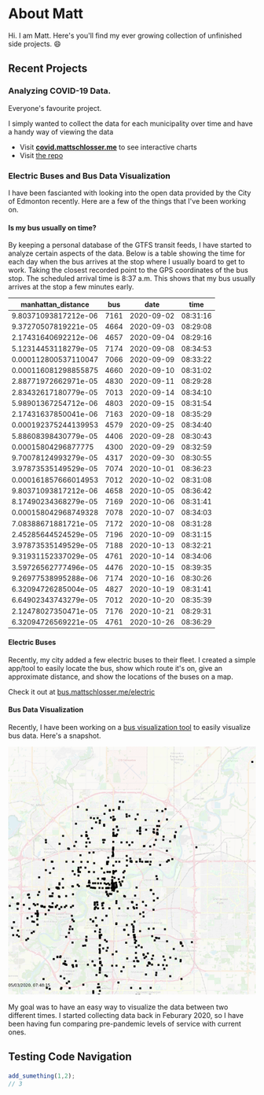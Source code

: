 # About Matt

Hi. I am Matt. Here's you'll find my ever growing collection of unfinished side projects. :smile:

## Recent Projects

### Analyzing COVID-19 Data. 

Everyone's favourite project. 

I simply wanted to collect the data for each municipality over time and have a handy way of viewing the data

* Visit <b>[covid.mattschlosser.me](https://covid.mattschlosser.me)</b> to see interactive charts
* Visit [the repo](https://github.com/mattschlosser/alberta-covid)

### Electric Buses and Bus Data Visualization

I have been fascianted with looking into the open data provided by the City of Edmonton recently. Here are a few of 
the things that I've been working on.

#### Is my bus usually on time?

By keeping a personal database of the GTFS transit feeds, I have started to analyze certain aspects of the data. 
Below is a table showing the time for each day when the bus arrives at the stop where I usually board to get to work.
Taking the closest recorded point to the GPS coordinates of the bus stop. The scheduled arrival time is 8:37 a.m.
This shows that my bus usually arrives at the stop a few minutes early.

manhattan_distance|bus|date|time
--- | --- | --- | ---
9.80371093817212e-06|7161|2020-09-02|08:31:16
9.37270507819221e-05|4664|2020-09-03|08:29:08
2.17431640692212e-06|4657|2020-09-04|08:29:16
5.12314453118279e-05|7174|2020-09-08|08:34:53
0.000112800537110047|7066|2020-09-09|08:33:22
0.000116081298855875|4660|2020-09-10|08:31:02
2.88771972662971e-05|4830|2020-09-11|08:29:28
2.83432617180779e-05|7013|2020-09-14|08:34:10
5.98901367254712e-06|4803|2020-09-15|08:31:54
2.17431637850041e-06|7163|2020-09-18|08:35:29
0.000192375244139953|4579|2020-09-25|08:34:40
5.88608398430779e-05|4406|2020-09-28|08:30:43
0.00015804296877775|4300|2020-09-29|08:32:59
9.70078124993279e-05|4317|2020-09-30|08:30:55
3.97873535149529e-05|7074|2020-10-01|08:36:23
0.000161857666014953|7012|2020-10-02|08:31:08
9.80371093817212e-06|4658|2020-10-05|08:36:42
8.17490234368279e-05|7169|2020-10-06|08:31:41
0.000158042968749328|7078|2020-10-07|08:34:03
7.08388671881721e-05|7172|2020-10-08|08:31:28
2.45285644524529e-05|7196|2020-10-09|08:31:15
3.97873535149529e-05|7188|2020-10-13|08:32:21
9.31931152337029e-05|4761|2020-10-14|08:34:06
3.59726562777496e-05|4476|2020-10-15|08:39:35
9.26977538995288e-06|7174|2020-10-16|08:30:26
6.32094726285004e-05|4827|2020-10-19|08:31:41
6.64902343743279e-05|7012|2020-10-20|08:35:39
2.12478027350471e-05|7176|2020-10-21|08:29:31
6.32094726569221e-05|4761|2020-10-26|08:36:29




#### Electric Buses

Recently, my city added a few electric buses to their fleet. I created a simple app/tool to easily locate
the bus, show which route it's on, give an approximate distance, and show the locations of the buses on a map.

Check it out at [bus.mattschlosser.me/electric](https://bus.mattschlosser.me/electric)

#### Bus Data Visualization 

Recently, I have been working on a [bus visualization tool](https://bus.mattschlosser.me) to easily visualize
bus data. Here's a snapshot. 

![A map](https://github.com/mattschlosser/bus/blob/master/docs/img/datavis1.png "TEST")

My goal was to have an easy way to visualize the data between two different times. I started collecting data back in Feburary 2020, 
so I have been having fun comparing pre-pandemic levels of service with current ones.


## Testing Code Navigation 

```js
add_sumething(1,2);
// 3
```
